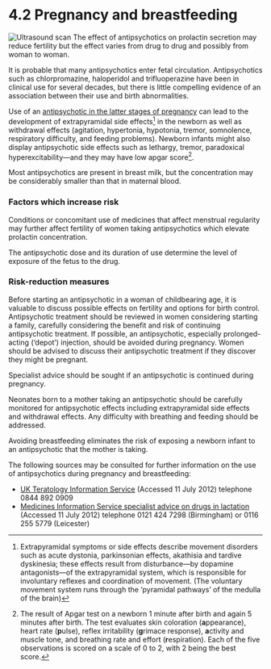4.2 Pregnancy and breastfeeding
===============================

![Ultrasound scan]([!--$ssWeblayoutUrl('groups/comms-ic/documents/websiteresources/con131833.jpg')--]) The effect of antipsychotics on prolactin secretion may reduce fertility but the effect varies from drug to drug and possibly from woman to woman.

 It is probable that many antipsychotics enter fetal circulation. Antipsychotics such as chlorpromazine, haloperidol and trifluoperazine have been in clinical use for several decades, but there is little compelling evidence of an association between their use and birth abnormalities.

 Use of an [antipsychotic in the latter stages of pregnancy](http://www.mhra.gov.uk/Safetyinformation/DrugSafetyUpdate/CON128953) can lead to the development of extrapyramidal side effects[^1] in the newborn as well as withdrawal effects (agitation, hypertonia, hypotonia, tremor, somnolence, respiratory difficulty, and feeding problems). Newborn infants might also display antipsychotic side effects such as lethargy, tremor, paradoxical hyperexcitability—and they may have low apgar score[^2].

 Most antipsychotics are present in breast milk, but the concentration may be considerably smaller than that in maternal blood.

 ### Factors which increase risk

 Conditions or concomitant use of medicines that affect menstrual regularity may further affect fertility of women taking antipsychotics which elevate prolactin concentration.

 The antipsychotic dose and its duration of use determine the level of exposure of the fetus to the drug.

 ### Risk-reduction measures

 Before starting an antipsychotic in a woman of childbearing age, it is valuable to discuss possible effects on fertility and options for birth control. Antipsychotic treatment should be reviewed in women considering starting a family, carefully considering the benefit and risk of continuing antipsychotic treatment. If possible, an antipsychotic, especially prolonged-acting (‘depot’) injection, should be avoided during pregnancy. Women should be advised to discuss their antipsychotic treatment if they discover they might be pregnant.

 Specialist advice should be sought if an antipsychotic is continued during pregnancy.

 Neonates born to a mother taking an antipsychotic should be carefully monitored for antipsychotic effects including extrapyramidal side effects and withdrawal effects. Any difficulty with breathing and feeding should be addressed.

 Avoiding breastfeeding eliminates the risk of exposing a newborn infant to an antipsychotic that the mother is taking.

 The following sources may be consulted for further information on the use of antipsychotics during pregnancy and breastfeeding:

  * [UK Teratology Information Service](http://www.uktis.org/) (Accessed 11 July 2012) telephone 0844 892 0909
 * [Medicines Information Service specialist advice on drugs in lactation](http://www.ukmicentral.nhs.uk/drugpreg/guide.htm) (Accessed 11 July 2012) telephone 0121 424 7298 (Birmingham) or 0116 255 5779 (Leicester)
 

[^1]: Extrapyramidal symptoms or side effects describe movement disorders such as acute dystonia, parkinsonian effects, akathisia and tardive dyskinesia; these effects result from disturbance—by dopamine antagonists—of the extrapyramidal system, which is responsible for involuntary reflexes and coordination of movement. (The voluntary movement system runs through the ‘pyramidal pathways’ of the medulla of the brain)


[^2]: The result of Apgar test on a newborn 1 minute after birth and again 5 minutes after birth. The test evaluates skin coloration (<strong>a</strong>ppearance), heart rate (<strong>p</strong>ulse), reflex irritability (<strong>g</strong>rimace response), <strong>a</strong>ctivity and muscle tone, and breathing rate and effort (<strong>r</strong>espiration). Each of the five observations is scored on a scale of 0 to 2, with 2 being the best score.

